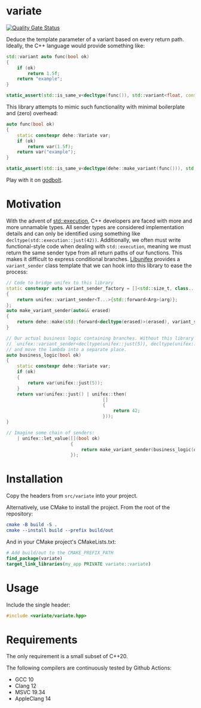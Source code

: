# variate

[![Quality Gate Status](https://sonarcloud.io/api/project_badges/measure?project=Tradias_variate&metric=alert_status)](https://sonarcloud.io/summary/new_code?id=Tradias_variate)

Deduce the template parameter of a variant based on every return path. Ideally, the C++ language would provide something like:

```c++
std::variant auto func(bool ok)
{
    if (ok)
        return 1.5f;
    return "example";
}

static_assert(std::is_same_v<decltype(func()), std::variant<float, const char*>>);
```

This library attempts to mimic such functionality with minimal boilerplate and (zero) overhead:

```c++
auto func(bool ok)
{
    static constexpr dehe::Variate var;
    if (ok)
        return var(1.5f);
    return var("example");
}

static_assert(std::is_same_v<decltype(dehe::make_variant(func())), std::variant<float, const char*>>);
```

Play with it on [godbolt](https://godbolt.org/z/hdadaqjdT).

# Motivation

With the advent of [std::execution](https://www.open-std.org/jtc1/sc22/wg21/docs/papers/2023/p2300r6.html), C++ developers are faced with more and more unnamable types. All sender types are considered implementation details and can only be identified using something like `decltype(std::execution::just(42))`. Additionally, we often must write functional-style code when dealing with `std::execution`, meaning we must return the same sender type from all return paths of our functions. This makes it difficult to express conditional branches. [Libunifex](https://github.com/facebookexperimental/libunifex) provides a `variant_sender` class template that we can hook into this library to ease the process:

```c++
// Code to bridge unifex to this library
static constexpr auto variant_sender_factory = []<std::size_t, class... T, class Arg>(Arg && arg)
{
    return unifex::variant_sender<T...>{std::forward<Arg>(arg)};
};
auto make_variant_sender(auto&& erased)
{
    return dehe::make(std::forward<decltype(erased)>(erased), variant_sender_factory);
}

// Our actual business logic containing branches. Without this library we would need to spell out the return type:
// `unifex::variant_sender<decltype(unifex::just(5)), decltype(unifex::just() | unifex::then(lambda))>`
// and move the lambda into a separate place.
auto business_logic(bool ok)
{
    static constexpr dehe::Variate var;
    if (ok)
    {
        return var(unifex::just(5));
    }
    return var(unifex::just() | unifex::then(
                                    []
                                    {
                                        return 42;
                                    }));
}

// Imagine some chain of senders:
    | unifex::let_value([](bool ok)
                        {
                            return make_variant_sender(business_logic(ok));
                        });
```

# Installation

Copy the headers from `src/variate` into your project.

Alternatively, use CMake to install the project. From the root of the repository:

```cmake
cmake -B build -S .
cmake --install build --prefix build/out
```

And in your CMake project's CMakeLists.txt:

```cmake
# Add build/out to the CMAKE_PREFIX_PATH
find_package(variate)
target_link_libraries(my_app PRIVATE variate::variate)
```

# Usage

Include the single header:

```cpp
#include <variate/variate.hpp>
```

# Requirements

The only requirement is a small subset of C++20.

The following compilers are continuously tested by Github Actions:

* GCC 10
* Clang 12
* MSVC 19.34
* AppleClang 14
